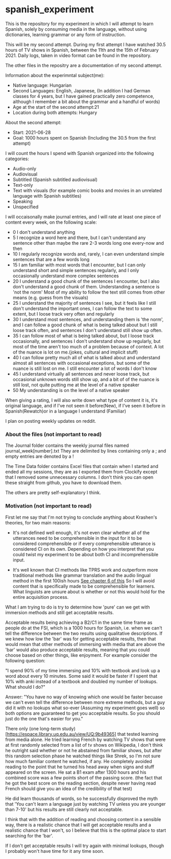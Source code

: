 # spanish_experiment

This is the repository for my experiment in which I will attempt to learn Spanish, solely by consuming media in the language, without using dictionaries, learning grammar or any form of instruction.

This will be my second attempt. During my first attempt I have watched 30.5 hours of TV shows in Spanish, between the 11th and the 15th of February 2021. Daily logs, taken in video format can be found in the repository.

The other files in the repositry are a documentation of my second attempt.


Information about the experimntal subject(me):
* Native language: Hungarian
* Second Languages: English, Japanese, (In addition I had German classes for 4 years, but I have gained practically zero competence, although I remember a bit about the grammar and a handful of words)
* Age at the start of the second attempt:21
* Location during both attempts: Hungary


About the second attempt:

* Start: 2021-06-28
* Goal: 1000 hours spent on Spanish (Including the 30.5 from the first attempt)

I will count the hours I spend with Spanish organized into the following categories: 
* Audio-only 
* Audiovisual 
* Subtitled (Spanish subtitled audiovisual) 
* Text-only 
* Text with visuals (for example comic books and movies in an unrelated language with Spanish subtitles)
* Speaking
* Unspecified

I will occaisonally make journal entries, and I will rate at least one piece of content every week, on the following scale:
* 0	I don't understand anything
* 5	I recognize a word here and there, but I can't understand any sentence other than maybe the rare 2-3 words long one every-now and then
* 10	I  regularly recognize words and, rarely, I can even understand simple sentences that are a few words long
* 15	I am familiar with most words that I encounter, but I can only understand short and simple sentences regularly, and I only occasionally understand more complex sentences
* 20	I understand a good chunk of the sentences I encounter, but I also don't understand a good chunk of them. Understanding a sentence is 'not the norm' Most of my ability to follow the text still comes from other means (e.g. guess from the visuals)
* 25	I understand the majority of sentences I see, but it feels like I still don't understand the important ones, I can follow the text to some extent, but I loose track very often and regularly
* 30	I understand most sentences, and understanding them is 'the norm', and I can follow a good chunk of what is being talked about but I still loose track often, and sentences I don't understand still show up often.
* 35	I can follow most of what is being talked about, but I loose track occasionally, and sentences I don't understand show up regularly, but most of the time aren't too much of a problem because of context. A lot of the nuance is lot on me.(jokes, cultural and implicit stuff)
* 40	I can follow pretty much all of what is talked about and understand almost all sentences with occasional exceptions, but some of the nuance is still lost on me. I still encounter a lot of words I don't know
* 45	I understand virtually all sentences and never loose track, but occasional unknown words still show up, and a bit of of the nuance is still lost, not quite putting me at the level of a native speaker
* 50	My understanding is on the level of a native speaker

When giving a rating, I will also write down what type of content it is, it's original language, and if I've not seen it before(New), if I've seen it before in Spanish(Rewatch)or in a language I understand (Familiar) 

I plan on posting weekly updates on reddit.

### About the files (not important to read)

The Journal folder contains the weekly journal files named journal_week[number].txt They are delimited by lines containing only a ; and empty entries are denoted by a !

The Time Data folder contains Excel files that contain when I started and ended all my sessions, they are as I exported them from Clockify except that I removed some unnecessary columns. I don't think you can open these straight from github, you have to download them.

The others are pretty self-explanatory I think. 



### Motivation (not important to read)

First let me say that I'm not trying to conclude anything about Krashen's theories, for two main reasons:

* It's not defined well enough, it's not even clear whether all of the utterances need to be comprehensible in the input for it to be considered comprehensible 
or if every comprehensible utterance is considered CI on its own. Depending on how you interpret that you could twist my experiment to be about both CI and incomprehensible input.

* It's well known that CI methods like TPRS work and outperform more traditional methods like grammar translation and the audio lingual method in the first 100ish hours [See chapter 6 of this](http://www.sdkrashen.com/content/books/principles_and_practice.pdf)
So I will avoid content that is specifically made to be comprehensible for learners. What linguists are unsure about is whether or not this would hold for the entire acquisition process.

What I am trying to do is try to determine how 'pure' can we get with immersion methods and still get acceptable results.

Acceptable results being achieving a B2/C1 in the same time frame as people do at the FSI, which is a 1000 hours for Spanish, i.e. when we can't tell the difference between the two results using qualitative descriptions.
If we knew how low the 'bar' was for getting acceptable results, then that would mean that other methods of immersing with media that are above the 'bar' would also produce acceptable results, meaning that you could choose based on other things, like enjoyment.
For example consider the following question:

"I spend 90% of my time immersing and 10% with textbook and look up a word about every 10 minutes. Some said it would be faster if I spent that 10% with anki instead of a textbook and doubled my number of lookups. What should I do?"

Answer: "You have no way of knowing which one would be faster becuase we can't even tell the difference between more extreme methods, but a guy did it with no lookups what so-ever (Assuming my experiment goes well) so both options are guaranteed to get you acceptable results. So you should just do the one that's easier for you." 

There only (one long-term study)[https://espace.library.uq.edu.au/view/UQ:9b49365] that tested learning from media alone. He tried learning French by watching TV shows that were at first randomly selected from a list of tv shows on Wikipedia, 
I don't think he outright said whether or not he abstained from familiar shows, but after this random selection phase he watched things like Shrek, so I'm not sure how much familiar content he watched, if any. He completely avoided reading to the point that he turned his head away when signs and stuff appeared on the screen.
He sat a B1 exam after 1300 hours and his combined score was a few points short of the passing score. (the fact that he got the best score on the reading section, despite never having read French should give you an idea of the credibility of that test)

He did learn thousands of words, so he successfully disproved the myth that 'You can't learn a language just by watching TV unless you are younger than 7-10' but his results are still clearly not acceptable.

I think that with the addition of reading and choosing content in a sensible way, there is a realistic chance that I will get acceptable results and a realistic chance that I won't, so I believe that this is the optimal place to start searching for the 'bar'.

If I don't get acceptable results I will try again with minimal lookups, though I probably won't have time for it any time soon.
